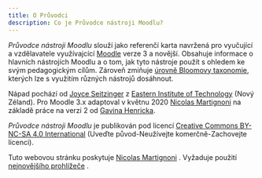 ```yaml
---
title: O Průvodci
description: Co je Průvodce nástroji Moodlu?
---
```


*Průvodce nástroji Moodlu* slouží jako referenčí karta navržená pro vyučující a vzdělavatele využívajcící [Moodle](https://moodle.org/) verze 3 a novější. Obsahuje informace o hlavních nástrojích Moodlu a o tom, jak tyto nástroje použít s ohledem ke svým pedagogickým cílům. Zároveň zmiňuje [úrovně Bloomovy taxonomie](https://en.wikipedia.org/wiki/Bloom%27s_taxonomy), kterých lze s využitím různých nástrojů dosáhnout.

Nápad pochází od [Joyce Seitzinger](https://twitter.com/catspyjamasnz) z [Eastern Institute of Technology](https://www.eit.ac.nz/) (Nový Zéland). Pro Moodle 3.x adaptoval v květnu 2020 [Nicolas Martignoni](https://blog.martignoni.net/a-propos/) na základě práce na verzi 2 od [Gavina Henricka](https://twitter.com/ghenrick).

<em>Průvodce nástroji Moodlu</em> je publikován pod licencí [Creative Commons BY-NC-SA 4.0 International](https://creativecommons.org/licenses/by-nc-sa/4.0/) (Uveďte původ-Neužívejte komerčně-Zachovejte licenci).

Tuto webovou stránku poskytuje [Nicolas Martignoni](https://blog.martignoni.net/a-propos/) . Vyžaduje použití [nejnovějšího prohlížeče](https://browsehappy.com/) .
